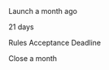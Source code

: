 <div class="content-box__simple-content"><div class="horizontal-timeline__wrapper"><div class="horizontal-timeline"><div class="horizontal-timeline__line"></div><div class="horizontal-timeline__progress-bar" style="width: 57.3435%;"></div><div class="horizontal-timeline__point"><div class="horizontal-timeline__point-label--start" style="left: 0px;"><span class="competition-overview__milestone-title">Launch</span><span title="Wed Oct 16 2019 01:26:22 GMT+0700 (Western Indonesia Time)"> a month ago</span></div><div class="horizontal-timeline__point-tooltip-wrapper"><span class="tooltip-container tooltip-container--left horizontal-timeline__point-tooltip-wrapper" data-tooltip="Oct 16, 2019"></span></div></div><div class="horizontal-timeline__milestone-placeholder"><div class="horizontal-timeline__point--future" style="left: 89.2689%;"><div class="horizontal-timeline__point-details" style="left: 89.2689%;"><p class="horizontal-timeline__milestone-date"><span title="Fri Dec 13 2019 06:59:00 GMT+0700 (Western Indonesia Time)">21 days </span></p><p class="competition-overview__milestone-name">Rules Acceptance Deadline</p></div><div class="horizontal-timeline__point-tooltip-wrapper"><span class="tooltip-container horizontal-timeline__point-tooltip-wrapper" data-tooltip="Dec 13, 2019"></span></div></div></div><div class="horizontal-timeline__point--future" style="left: 100%;"><div class="horizontal-timeline__point-label--end" style="right: 0px;"><span class="competition-overview__milestone-title">Close</span><span title="Fri Dec 20 2019 06:59:00 GMT+0700 (Western Indonesia Time)"> a month </span></div><div class="horizontal-timeline__point-tooltip-wrapper"><span class="tooltip-container horizontal-timeline__point-tooltip-wrapper" data-tooltip="Dec 20, 2019"></span></div></div></div></div></div>